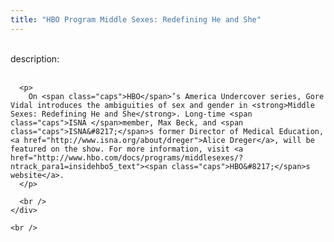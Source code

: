 ```yaml
---
title: "HBO Program Middle Sexes: Redefining He and She"
---
```


<div class="flexinode-body flexinode-2">
  <div class="flexinode-textarea-1">
    <div class="form-item">
      <br /> <label>description:</label><br /><br /> 
      
      <p>
        On <span class="caps">HBO</span>’s America Undercover series, Gore Vidal introduces the ambiguities of sex and gender in <strong>Middle Sexes: Redefining He and She</strong>. Long-time <span class="caps">ISNA </span>member, Max Beck, and <span class="caps">ISNA&#8217;</span>s former Director of Medical Education, <a href="http://www.isna.org/about/dreger">Alice Dreger</a>, will be featured on the show. For more information, visit <a href="http://www.hbo.com/docs/programs/middlesexes/?ntrack_para1=insidehbo5_text"><span class="caps">HBO&#8217;</span>s website</a>.
      </p>
      
      <br />
    </div>
    
    <br />
  </div>
</div>